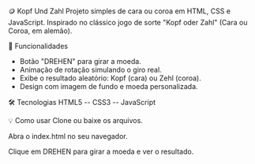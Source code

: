 🪙 Kopf Und Zahl
Projeto simples de cara ou coroa em HTML, CSS e JavaScript.
Inspirado no clássico jogo de sorte "Kopf oder Zahl" (Cara ou Coroa, em alemão).

🚀 Funcionalidades

- Botão "DREHEN" para girar a moeda.
- Animação de rotação simulando o giro real.
- Exibe o resultado aleatório: Kopf (cara) ou Zehl (coroa).
- Design com imagem de fundo e moeda personalizada.

🛠 Tecnologias
HTML5 -- CSS3 -- JavaScript


💡 Como usar
Clone ou baixe os arquivos.

Abra o index.html no seu navegador.

Clique em DREHEN para girar a moeda e ver o resultado.
